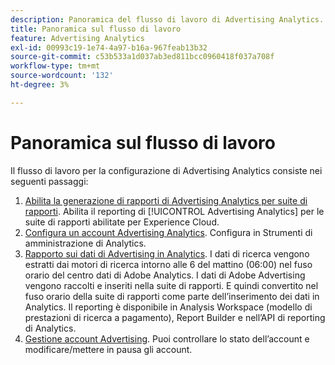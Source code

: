 ```yaml
---
description: Panoramica del flusso di lavoro di Advertising Analytics.
title: Panoramica sul flusso di lavoro
feature: Advertising Analytics
exl-id: 00993c19-1e74-4a97-b16a-967feab13b32
source-git-commit: c53b533a1d037ab3ed811bcc0960418f037a708f
workflow-type: tm+mt
source-wordcount: '132'
ht-degree: 3%

---
```


# Panoramica sul flusso di lavoro

Il flusso di lavoro per la configurazione di Advertising Analytics consiste nei seguenti passaggi:

<!--
>[!VIDEO](https://video.tv.adobe.com/v/41442/?quality=12&captions=ita)
-->

1. [Abilita la generazione di rapporti di Advertising Analytics per suite di rapporti](/help/integrate/c-advertising-analytics/c-adanalytics-workflow/aa-provision-rs.md). Abilita il reporting di [!UICONTROL Advertising Analytics] per le suite di rapporti abilitate per Experience Cloud.
2. [Configura un account Advertising Analytics](/help/integrate/c-advertising-analytics/c-adanalytics-workflow/aa-create-ad-account.md). Configura in Strumenti di amministrazione di Analytics.
3. [Rapporto sui dati di Advertising in Analytics](/help/integrate/c-advertising-analytics/c-adanalytics-workflow/aa-report-ad-data-an.md). I dati di ricerca vengono estratti dai motori di ricerca intorno alle 6 del mattino (06:00) nel fuso orario del centro dati di Adobe Analytics. I dati di Adobe Advertising vengono raccolti e inseriti nella suite di rapporti. E quindi convertito nel fuso orario della suite di rapporti come parte dell’inserimento dei dati in Analytics. Il reporting è disponibile in Analysis Workspace (modello di prestazioni di ricerca a pagamento), Report Builder e nell’API di reporting di Analytics.
4. [Gestione account Advertising](/help/integrate/c-advertising-analytics/c-adanalytics-workflow/aa-manage-ad-accounts.md). Puoi controllare lo stato dell’account e modificare/mettere in pausa gli account.
